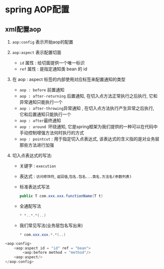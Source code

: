 # spring AOP配置

## xml配置aop

1. `aop:config` 表示开始aop的配置

2. `aop:aspect` 表示配置切面

   - `id` 属性 : 给切面提供一个唯一标识
   - `ref` 属性 : 是指定通知类 bean 的 id 

3. 在 aop : aspect 标签的内部使用对应标签来配置通知的类型

   - `aop : before` 前置通知
   - `aop : after-returning` 后置通知, 在切入点方法正常执行之后执行, 它和异常通知只能执行一个
   - `aop : after-throwing`异常通知 , 在切入点方法执行产生异常之后执行, 它和后置通知只能执行一个
   - `aop : after`最终通知
   - `aop : around `环绕通知, 它是spring框架为我们提供的一种可以在代码中手动控制增强方法何时执行的方式
   - `aop : pointcut` : 用于指定切入点表达式, 该表达式的含义指的是对业务层那些方法进行加强

4. 切入点表达式的写法:

   - 关键字 : `execution`

   - 表达式 : `访问修饰符`, `返回值`,`包名.包名...类名.方法名(参数列表)`

   - 标准表达式写法

     ```java
     public T com.xxx.xxx.functionName(T t)
     ```

   - 全通配写法

     ```java
     * *..*.*(..)
     ```

   - 我们常见写法(业务层包名写出来)

     ```java
     * com.xxx.xxx.*.*(..)
     ```

     

```java
<aop:config>
    <aop:aspect id = "id" ref = "bean">
    	<aop:before method = "method"/> 
    <aop:aspect/>
</aop:config>
```

